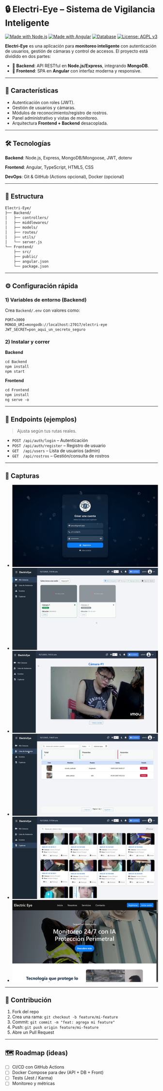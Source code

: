 # 🔒 Electri‑Eye – Sistema de Vigilancia Inteligente

[![Made with Node.js](https://img.shields.io/badge/Made%20with-Node.js-339933?logo=node.js&logoColor=white)](https://nodejs.org/)
[![Made with Angular](https://img.shields.io/badge/Made%20with-Angular-DD0031?logo=angular&logoColor=white)](https://angular.io/)
[![Database](https://img.shields.io/badge/Database-MongoDB-47A248?logo=mongodb&logoColor=white)](https://www.mongodb.com/)
[![License: AGPL v3](https://img.shields.io/badge/License-AGPL_v3-blue.svg)](https://www.gnu.org/licenses/agpl-3.0)

**Electri‑Eye** es una aplicación para **monitoreo inteligente** con autenticación de usuarios, gestión de cámaras y control de accesos. El proyecto está dividido en dos partes:
- 📡 **Backend**: API RESTful en **Node.js/Express**, integrando **MongoDB**.
- 🎨 **Frontend**: SPA en **Angular** con interfaz moderna y responsive.

---

## 🚀 Características
- Autenticación con roles (JWT).
- Gestión de usuarios y cámaras.
- Módulos de reconocimiento/registro de rostros.
- Panel administrativo y vistas de monitoreo.
- Arquitectura **Frontend + Backend** desacoplada.

---

## 🛠️ Tecnologías
**Backend**: Node.js, Express, MongoDB/Mongoose, JWT, dotenv

**Frontend**: Angular, TypeScript, HTML5, CSS

**DevOps**: Git & GitHub (Actions opcional), Docker (opcional)

---

## 📂 Estructura
```
Electri-Eye/
├── Backend/
│   ├── controllers/
│   ├── middlewares/
│   ├── models/
│   ├── routes/
│   ├── utils/
│   └── server.js
└── Frontend/
    ├── src/
    ├── public/
    ├── angular.json
    └── package.json
```

---

## ⚙️ Configuración rápida
### 1) Variables de entorno (Backend)
Crea `Backend/.env` con valores como:
```
PORT=3000
MONGO_URI=mongodb://localhost:27017/electri-eye
JWT_SECRET=pon_aqui_un_secreto_seguro
```

### 2) Instalar y correr
**Backend**
```
cd Backend
npm install
npm start
```

**Frontend**
```
cd Frontend
npm install
ng serve -o
```

---

## 🔗 Endpoints (ejemplos)
> Ajusta según tus rutas reales.

- `POST /api/auth/login` – Autenticación
- `POST /api/auth/register` – Registro de usuario
- `GET  /api/users` – Lista de usuarios (admin)
- `GET  /api/rostros` – Gestión/consulta de rostros

---

## 📸 Capturas

- ![Login](./screenshots/login.png)
- ![Dashboard](./screenshots/dashboard.png)
- ![Cámaras](./screenshots/cameras.png)
- ![Asistencia](./screenshots/asistencia.png)
- ![Detecciones](./screenshots/detecciones.png)
- ![Panel](./screenshots/panel.png)
---

## 🤝 Contribución
1. Fork del repo
2. Crea una rama: `git checkout -b feature/mi-feature`
3. Commit: `git commit -m "feat: agrega mi feature"`
4. Push: `git push origin feature/mi-feature`
5. Abre un Pull Request

---

## 🗺️ Roadmap (ideas)
- [ ] CI/CD con GitHub Actions
- [ ] Docker Compose para dev (API + DB + Front)
- [ ] Tests (Jest / Karma)
- [ ] Monitoreo y métricas
